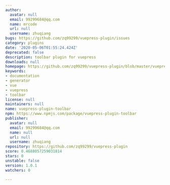 ```yaml
---
author:
  avatar: null
  email: 99299684@qq.com
  name: mrcode
  url: null
  username: zhuqiang
bugs: https://github.com/zq99299/vuepress-plugin/issues
category: plugins
date: '2020-05-06T01:55:24.424Z'
deprecated: false
description: toolbar plugin for vuepress
downloads: null
homepage: https://github.com/zq99299/vuepress-plugin/blob/master/vuepress-plugin-toolbar/README.md
keywords:
- documentation
- generator
- vue
- vuepress
- toolbar
license: null
maintainers: null
name: vuepress-plugin-toolbar
npm: https://www.npmjs.com/package/vuepress-plugin-toolbar
publisher:
  avatar: null
  email: 99299684@qq.com
  name: null
  url: null
  username: zhuqiang
repository: https://github.com/zq99299/vuepress-plugin
score: 0.4688057259031814
stars: 0
unstable: false
version: 1.0.1
watchers: 0

---
```


